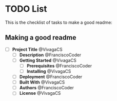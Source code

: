 # TODO List

This is the checklist of tasks to make a good readme:

## Making a good readme
- [ ] **Project Title** @VivagaCS
  - [ ] **Description** @FranciscoCoder
  - [ ] **Getting Started** @VivagaCS
      - [ ] **Prerequisites** @FranciscoCoder
      - [ ] **Installing** @VivagaCS
  - [ ] **Deployment** @FranciscoCoder
  - [ ] **Built With** @VivagaCS
  - [ ] **Authors** @FranciscoCoder
  - [ ] **License** @VivagaCS